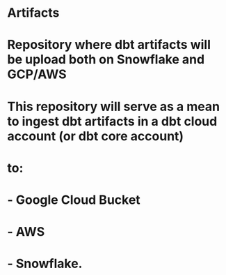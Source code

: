 # Artifacts
# Repository where dbt artifacts will be upload both on Snowflake and GCP/AWS

# This repository will serve as a mean to ingest dbt artifacts in a dbt cloud account (or dbt core account)
# to:
# - Google Cloud Bucket
# - AWS
# - Snowflake.
